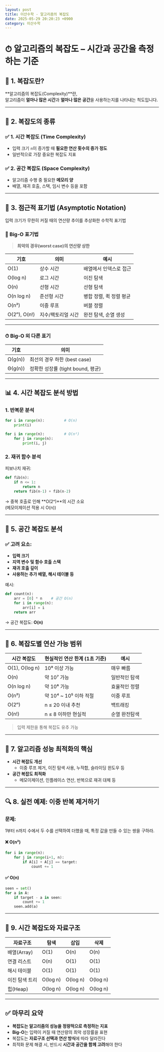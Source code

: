 ```yaml
---
layout: post
title: 이산수학 - 알고리즘의 복잡도
date: 2025-05-29 20:20:23 +0900
category: 이산수학
---
```

# ⏱ 알고리즘의 복잡도 – 시간과 공간을 측정하는 기준

## 📌 1. 복잡도란?

**알고리즘의 복잡도(Complexity)**란,  
알고리즘이 **얼마나 많은 시간**과 **얼마나 많은 공간**을 사용하는지를 나타내는 척도입니다.

---

## 📘 2. 복잡도의 종류

### ✅ 1. 시간 복잡도 (Time Complexity)

- 입력 크기 `n`이 증가할 때 **필요한 연산 횟수의 증가 정도**
- 일반적으로 가장 중요한 복잡도 지표

### ✅ 2. 공간 복잡도 (Space Complexity)

- 알고리즘 수행 중 필요한 **메모리 양**
- 배열, 재귀 호출, 스택, 임시 변수 등을 포함

---

## 🧠 3. 점근적 표기법 (Asymptotic Notation)

입력 크기가 무한히 커질 때의 연산량 추이를 추상화한 수학적 표기법

### 🎯 Big-O 표기법

> **최악의 경우(worst case)의 연산량 상한**

| 기호     | 의미                      | 예시 |
|----------|---------------------------|------|
| O(1)     | 상수 시간                  | 배열에서 인덱스로 접근 |
| O(log n) | 로그 시간                  | 이진 탐색 |
| O(n)     | 선형 시간                  | 선형 탐색 |
| O(n log n) | 준선형 시간              | 병합 정렬, 퀵 정렬 평균 |
| O(n²)    | 이중 루프                  | 버블 정렬 |
| O(2ⁿ), O(n!) | 지수/팩토리얼 시간     | 완전 탐색, 순열 생성 |

---

### ⏱ Big-O 외 다른 표기

| 기호     | 의미                                  |
|----------|---------------------------------------|
| Ω(g(n))  | 최선의 경우 하한 (best case)         |
| Θ(g(n))  | 정확한 성장률 (tight bound, 평균)     |

---

## 📊 4. 시간 복잡도 분석 방법

### 1. 반복문 분석

```python
for i in range(n):         # O(n)
    print(i)
```

```python
for i in range(n):         # O(n²)
    for j in range(n):
        print(i, j)
```

### 2. 재귀 함수 분석

피보나치 재귀:

```python
def fib(n):
    if n <= 1:
        return n
    return fib(n-1) + fib(n-2)
```

→ 중복 호출로 인해 **O(2ⁿ)**의 시간 소요  
(메모이제이션 적용 시 O(n))

---

## 💾 5. 공간 복잡도 분석

### ✅ 고려 요소:

- **입력 크기**
- **지역 변수 및 함수 호출 스택**
- **재귀 호출 깊이**
- **사용하는 추가 배열, 해시 테이블 등**

예시:

```python
def count(n):
    arr = [0] * n    # 공간 O(n)
    for i in range(n):
        arr[i] = i
    return arr
```

→ 공간 복잡도: **O(n)**

---

## 🧮 6. 복잡도별 연산 가능 범위

| 시간 복잡도 | 현실적인 연산 한계 (1초 기준) | 예시 |
|-------------|-------------------------------|------|
| O(1), O(log n) | 10⁸ 이상 가능              | 매우 빠름 |
| O(n)        | 약 10⁷ 가능                  | 일반적인 탐색 |
| O(n log n)  | 약 10⁶ 가능                  | 효율적인 정렬 |
| O(n²)       | 약 10⁴ ~ 10⁵ 이하 적절       | 이중 루프 |
| O(2ⁿ)       | n ≤ 20 이내 추천             | 백트래킹 |
| O(n!)       | n ≤ 8 이하만 현실적           | 순열 완전탐색 |

> 입력 제한을 통해 복잡도 유추 가능

---

## 🧠 7. 알고리즘 성능 최적화의 핵심

- **시간 복잡도 개선**
  - 이중 루프 제거, 이진 탐색 사용, 누적합, 슬라이딩 윈도우 등
- **공간 복잡도 최적화**
  - 메모이제이션, 인플레이스 연산, 반복으로 재귀 대체 등

---

## 🔍 8. 실전 예제: 이중 반복 제거하기

### 문제:

1부터 n까지 수에서 두 수를 선택하여 더했을 때, 특정 값을 만들 수 있는 쌍을 구하라.

#### ❌ O(n²)

```python
for i in range(n):
    for j in range(i+1, n):
        if A[i] + A[j] == target:
            count += 1
```

#### ✅ O(n)

```python
seen = set()
for a in A:
    if target - a in seen:
        count += 1
    seen.add(a)
```

---

## 📌 9. 시간 복잡도와 자료구조

| 자료구조      | 탐색 | 삽입 | 삭제 |
|---------------|------|------|------|
| 배열(Array)   | O(1) | O(n) | O(n) |
| 연결 리스트    | O(n) | O(1) | O(1) |
| 해시 테이블    | O(1) | O(1) | O(1) |
| 이진 탐색 트리 | O(log n) | O(log n) | O(log n) |
| 힙(Heap)       | O(log n) | O(log n) | O(log n) |

---

## ✅ 마무리 요약

- **복잡도는 알고리즘의 성능을 정량적으로 측정하는 지표**
- **Big-O**는 입력이 커질 때 연산량의 최악 성장률을 표현
- 복잡도는 **자료구조 선택과 연산 방식**에 따라 달라진다
- 최적화 문제 해결 시, 반드시 **시간과 공간을 함께 고려**해야 한다
